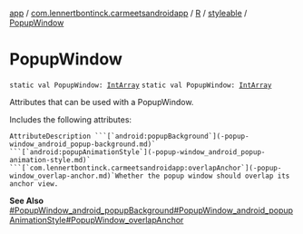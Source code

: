 [app](../../../index.md) / [com.lennertbontinck.carmeetsandroidapp](../../index.md) / [R](../index.md) / [styleable](index.md) / [PopupWindow](./-popup-window.md)

# PopupWindow

`static val PopupWindow: `[`IntArray`](https://kotlinlang.org/api/latest/jvm/stdlib/kotlin/-int-array/index.html)
`static val PopupWindow: `[`IntArray`](https://kotlinlang.org/api/latest/jvm/stdlib/kotlin/-int-array/index.html)

Attributes that can be used with a PopupWindow.

Includes the following attributes:

    AttributeDescription ```[`android:popupBackground`](-popup-window_android_popup-background.md)` ```[`android:popupAnimationStyle`](-popup-window_android_popup-animation-style.md)` ```[`com.lennertbontinck.carmeetsandroidapp:overlapAnchor`](-popup-window_overlap-anchor.md)`Whether the popup window should overlap its anchor view.

**See Also**
[#PopupWindow_android_popupBackground](-popup-window_android_popup-background.md)[#PopupWindow_android_popupAnimationStyle](-popup-window_android_popup-animation-style.md)[#PopupWindow_overlapAnchor](-popup-window_overlap-anchor.md)

